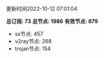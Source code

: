 更新时间2022-10-12 07:01:04

**总订阅: 73**
**总节点: 1986**
**有效节点: 879**
- ss节点: 457
- v2ray节点: 268
- trojan节点: 154
